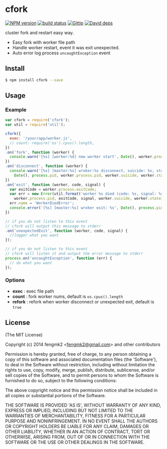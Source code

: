 cfork
=======

[![NPM version][npm-image]][npm-url]
[![build status][travis-image]][travis-url]
[![Gittip][gittip-image]][gittip-url]
[![David deps][david-image]][david-url]

[npm-image]: https://img.shields.io/npm/v/cfork.svg?style=flat
[npm-url]: https://npmjs.org/package/cfork
[travis-image]: https://img.shields.io/travis/node-modules/cfork.svg?style=flat
[travis-url]: https://travis-ci.org/node-modules/cfork
[gittip-image]: https://img.shields.io/gittip/fengmk2.svg?style=flat
[gittip-url]: https://www.gittip.com/fengmk2/
[david-image]: https://img.shields.io/david/node-modules/cfork.svg?style=flat
[david-url]: https://david-dm.org/node-modules/cfork

cluster fork and restart easy way.

* Easy fork with worker file path
* Handle worker restart, event it was exit unexpected.
* Auto error log process `uncaughtException` event

## Install

```bash
$ npm install cfork --save
```

## Usage

### Example

```js
var cfork = require('cfork');
var util = require('util');

cfork({
  exec: '/your/app/worker.js',
  // count: require('os').cpus().length,
})
.on('fork', function (worker) {
  console.warn('[%s] [worker:%d] new worker start', Date(), worker.process.pid);
})
.on('disconnect', function (worker) {
  console.warn('[%s] [master:%s] wroker:%s disconnect, suicide: %s, state: %s.',
    Date(), process.pid, worker.process.pid, worker.suicide, worker.state);
})
.on('exit', function (worker, code, signal) {
  var exitCode = worker.process.exitCode;
  var err = new Error(util.format('worker %s died (code: %s, signal: %s, suicide: %s, state: %s)',
    worker.process.pid, exitCode, signal, worker.suicide, worker.state));
  err.name = 'WorkerDiedError';
  console.error('[%s] [master:%s] wroker exit: %s', Date(), process.pid, err.stack);
})

// if you do not listen to this event
// cfork will output this message to stderr
.on('unexpectedExit', function (worker, code, signal) {
  //logger what you want
});

// if you do not listen to this event
// cfork will listen it and output the error message to stderr
process.on('uncaughtException', function (err) {
  // do what you want
});
```

### Options

- **exec** : exec file path
- **count** : fork worker nums, default is `os.cpus().length`
- **refork** : refork when worker disconnect or unexpected exit, default is `true`


## License

(The MIT License)

Copyright (c) 2014 fengmk2 &lt;fengmk2@gmail.com&gt; and other contributors

Permission is hereby granted, free of charge, to any person obtaining
a copy of this software and associated documentation files (the
'Software'), to deal in the Software without restriction, including
without limitation the rights to use, copy, modify, merge, publish,
distribute, sublicense, and/or sell copies of the Software, and to
permit persons to whom the Software is furnished to do so, subject to
the following conditions:

The above copyright notice and this permission notice shall be
included in all copies or substantial portions of the Software.

THE SOFTWARE IS PROVIDED 'AS IS', WITHOUT WARRANTY OF ANY KIND,
EXPRESS OR IMPLIED, INCLUDING BUT NOT LIMITED TO THE WARRANTIES OF
MERCHANTABILITY, FITNESS FOR A PARTICULAR PURPOSE AND NONINFRINGEMENT.
IN NO EVENT SHALL THE AUTHORS OR COPYRIGHT HOLDERS BE LIABLE FOR ANY
CLAIM, DAMAGES OR OTHER LIABILITY, WHETHER IN AN ACTION OF CONTRACT,
TORT OR OTHERWISE, ARISING FROM, OUT OF OR IN CONNECTION WITH THE
SOFTWARE OR THE USE OR OTHER DEALINGS IN THE SOFTWARE.

